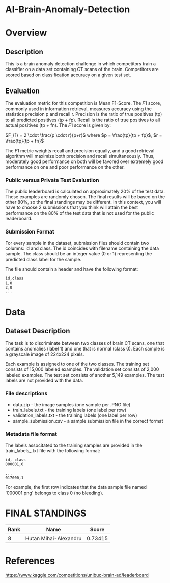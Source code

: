 # AI-Brain-Anomaly-Detection

# Overview

## Description

This is a brain anomaly detection challenge in which competitors train a classifier on a data set containing CT scans of
the brain. Competitors are scored based on classification accuracy on a given test set.

## Evaluation

The evaluation metric for this competition is Mean F1-Score. The 𝐹1
score, commonly used in information retrieval, measures accuracy using the statistics precision p and recall r.
Precision is the ratio of true positives (tp) to all predicted positives (tp + fp). Recall is the ratio of true
positives to all actual positives (tp + fn). The 𝐹1
score is given by:

$F_{1} = 2 \cdot \frac{p \cdot r}{p+r}$ where $p = \frac{tp}{tp + fp}$, $r = \frac{tp}{tp + fn}$

The F1 metric weights recall and precision equally, and a good retrieval algorithm will maximize both precision and
recall simultaneously. Thus, moderately good performance on both will be favored over extremely good performance on one
and poor performance on the other.

### Public versus Private Test Evaluation

The public leaderboard is calculated on approximately 20% of the test data. These examples are randomly chosen. The
final results will be based on the other 80%, so the final standings may be different. In this context, you will have to
choose 2 submissions that you think will attain the best performance on the 80% of the test data that is not used for
the public leaderboard.

### Submission Format

For every sample in the dataset, submission files should contain two columns: id and class. The id coincides with
filename containing the data sample. The class should be an integer value (0 or 1) representing the predicted class
label for the sample.

The file should contain a header and have the following format:

```
id,class
1,0
2,0
...
```

# Data

## Dataset Description

The task is to discriminate between two classes of brain CT scans, one that contains anomalies (label 1) and one that is
normal (class 0). Each sample is a grayscale image of 224x224 pixels.

Each example is assigned to one of the two classes. The training set consists of 15,000 labeled examples. The validation
set consists of 2,000 labeled examples. The test set consists of another 5,149 examples. The test labels are not
provided with the data.

### File descriptions

- data.zip - the image samples (one sample per .PNG file)
- train_labels.txt - the training labels (one label per row)
- validation_labels.txt - the training labels (one label per row)
- sample_submission.csv - a sample submission file in the correct format

### Metadata file format

The labels associtated to the training samples are provided in the train_labels_.txt file with the following format:

```
id, class
000001,0

...
017000,1
```

For example, the first row indicates that the data sample file named '000001.png' belongs to class 0 (no bleeding).

# FINAL STANDINGS

| Rank | Name                  | Score |
|------|-----------------------|-------|
| 8    | Hutan Mihai-Alexandru | 0.73415|

# References
https://www.kaggle.com/competitions/unibuc-brain-ad/leaderboard
